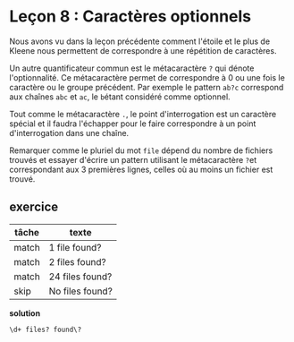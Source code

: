 # Leçon 8 : Caractères optionnels

Nous avons vu dans la leçon précédente comment l'étoile et le plus de Kleene nous permettent de correspondre à une répétition de caractères.

Un autre quantificateur commun est le métacaractère `?` qui dénote l'optionnalité. Ce métacaractère permet de correspondre à 0 ou une fois le caractère ou le groupe précédent. Par exemple le pattern `ab?c` correspond aux chaînes `abc` et `ac`, le `b`étant considéré comme optionnel.

Tout comme le métacaractère `.`, le point d'interrogation est un caractère spécial et il faudra l'échapper pour le faire correspondre à un point d'interrogation dans une chaîne.

Remarquer comme le pluriel du mot `file` dépend du nombre de fichiers trouvés et essayer d'écrire un pattern utilisant le métacaractère `?`et correspondant aux 3 premières lignes, celles où au moins un fichier est trouvé.

## exercice

| tâche | texte           |
| ----- | --------------- |
| match | 1 file found?   |
| match | 2 files found?  |
| match | 24 files found? |
| skip  | No files found? |

**solution**

`\d+ files? found\?`
